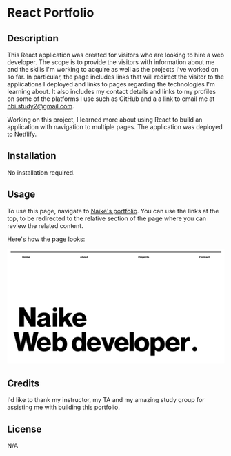 # React Portfolio

## Description

This React application was created for visitors who are looking to hire a web developer. The scope is to provide the visitors with information about me and the skills I'm working to acquire as well as the projects I've worked on so far. In particular, the page includes links that will redirect the visitor to the applications I deployed and links to pages regarding the technologies I'm learning about. It also includes my contact details and links to my profiles on some of the platforms I use such as GitHub and a a link to email me at nbi.study2@gmail.com.

Working on this project, I learned more about using React to build an application with navigation to multiple pages. The application was deployed to Netflify.

## Installation

No installation required.

## Usage

To use this page, navigate to [Naike's portfolio](https://naikebindella.netlify.app/). You can use the links at the top, to be redirected to the relative section of the page where you can review the related content.

Here's how the page looks:

![alt Portfolio page](src/public/images/react-portfolio-home.png)

## Credits

I'd like to thank my instructor, my TA and my amazing study group for assisting me with building this portfolio.

## License

N/A

